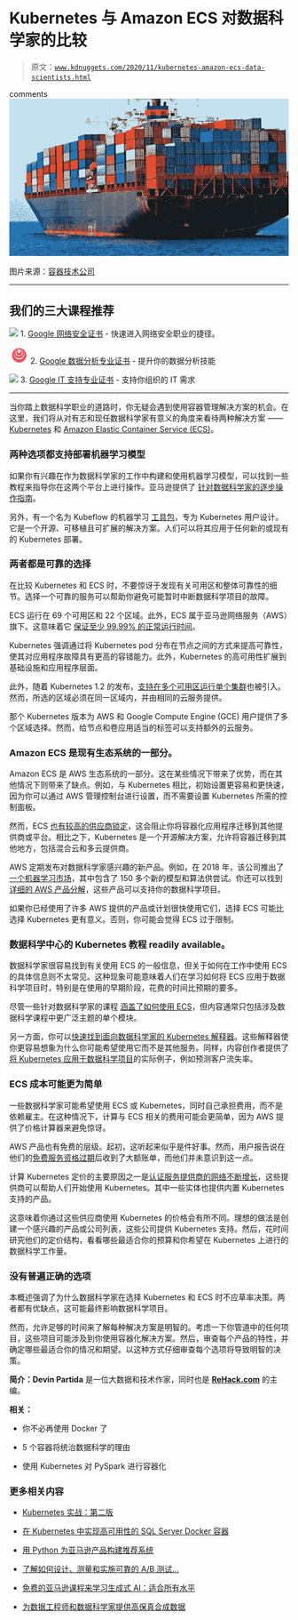 # Kubernetes 与 Amazon ECS 对数据科学家的比较

> 原文：[`www.kdnuggets.com/2020/11/kubernetes-amazon-ecs-data-scientists.html`](https://www.kdnuggets.com/2020/11/kubernetes-amazon-ecs-data-scientists.html)

comments![图](img/322617cd8270ad8116c6b1275b97844f.png)

图片来源：[容器技术公司](http://containertech.com/about-containers/)

* * *

## 我们的三大课程推荐

![](img/0244c01ba9267c002ef39d4907e0b8fb.png) 1\. [Google 网络安全证书](https://www.kdnuggets.com/google-cybersecurity) - 快速进入网络安全职业的捷径。

![](img/e225c49c3c91745821c8c0368bf04711.png) 2\. [Google 数据分析专业证书](https://www.kdnuggets.com/google-data-analytics) - 提升你的数据分析技能

![](img/0244c01ba9267c002ef39d4907e0b8fb.png) 3\. [Google IT 支持专业证书](https://www.kdnuggets.com/google-itsupport) - 支持你组织的 IT 需求

* * *

当你踏上数据科学职业的道路时，你无疑会遇到使用容器管理解决方案的机会。在这里，我们将从对有志和现任数据科学家有意义的角度来看待两种解决方案 —— [Kubernetes](https://kubernetes.io/) 和 [Amazon Elastic Container Service (ECS)](https://aws.amazon.com/ecs/)。

### 两种选项都支持部署机器学习模型

如果你有兴趣在作为数据科学家的工作中构建和使用机器学习模型，可以找到一些教程来指导你在这两个平台上进行操作。亚马逊提供了 [针对数据科学家的逐步操作指南](https://aws.amazon.com/blogs/machine-learning/deploy-deep-learning-models-on-amazon-ecs/)。

另外，有一个名为 Kubeflow 的机器学习 [工具包](https://ubuntu.com/blog/kubernetes-for-data-science-meet-kubeflow)，专为 Kubernetes 用户设计。它是一个开源、可移植且可扩展的解决方案。人们可以将其应用于任何新的或现有的 Kubernetes 部署。

### 两者都是可靠的选择

在比较 Kubernetes 和 ECS 时，不要惊讶于发现有关可用区和整体可靠性的细节。选择一个可靠的服务可以帮助你避免可能暂时中断数据科学项目的故障。

ECS 运行在 69 个可用区和 22 个区域。此外，ECS 属于亚马逊网络服务（AWS）旗下。这意味着它 [保证至少 99.99% 的正常运行时间](https://towardsdatascience.com/stuck-between-ecs-and-kubernetes-6b5d42c000b5)。

Kubernetes 强调通过将 Kubernetes pod 分布在节点之间的方式来提高可靠性，使其对应用程序故障具有更高的容错能力。此外，Kubernetes 的高可用性扩展到基础设施和应用程序层面。

此外，随着 Kubernetes 1.2 的发布，[支持在多个可用区运行单个集群](https://unofficial-kubernetes.readthedocs.io/en/latest/admin/multiple-zones/)也被引入。然而，所选的区域必须在同一区域内，并由相同的云服务提供。

那个 Kubernetes 版本为 AWS 和 Google Compute Engine (GCE) 用户提供了多个区域选择。然而，给节点和卷应用适当的标签可以支持额外的云服务。

### Amazon ECS 是现有生态系统的一部分。

Amazon ECS 是 AWS 生态系统的一部分。这在某些情况下带来了优势，而在其他情况下则带来了缺点。例如，与 Kubernetes 相比，初始设置更容易和更快速，因为你可以通过 AWS 管理控制台进行设置，而不需要设置 Kubernetes 所需的控制面板。

然而，ECS [也有较高的供应商锁定](https://bluesentryit.com/kubernetes-versus-amazon-ecs-a-peculiar-comparison/)，这会阻止你将容器化应用程序迁移到其他提供商或平台。相比之下，Kubernetes 是一个开源解决方案，允许将容器迁移到其他地方，包括混合云和多云提供商。

AWS 定期发布对数据科学家感兴趣的新产品。例如，在 2018 年，该公司推出了 [一个机器学习市场](https://press.aboutamazon.com/news-releases/news-release-details/amazon-web-services-announces-13-new-machine-learning-services)，其中包含了 150 多个新的模型和算法供尝试。你还可以找到 [详细的 AWS 产品分解](https://www.marktechpost.com/2019/09/28/ai-and-data-science-tools-on-amazon-web-services/)，这些产品可以支持你的数据科学项目。

如果你已经使用了许多 AWS 提供的产品或计划很快使用它们，选择 ECS 可能比选择 Kubernetes 更有意义。否则，你可能会觉得 ECS 过于限制。

### 数据科学中心的 Kubernetes 教程 readily available。

数据科学家很容易找到有关使用 ECS 的一般信息，但关于如何在工作中使用 ECS 的具体信息则不太常见。这种现象可能意味着人们在学习如何将 ECS 应用于数据科学项目时，特别是在使用的早期阶段，花费的时间比预期的要多。

尽管一些针对数据科学家的课程 [涵盖了如何使用 ECS](https://www.educative.io/courses/data-science-in-production-building-scalable-model-pipelines/7DQxPXQnN8y)，但内容通常只包括涉及数据科学课程中更广泛主题的单个模块。

另一方面，你可以[快速找到面向数据科学家的 Kubernetes 解释器](https://mlinproduction.com/intro-to-kubernetes/)。这些解释器使你更容易想象为什么你可能希望使用它而不是其他服务。同样，内容创作者提供了[将 Kubernetes 应用于数据科学项目](https://opensource.com/article/19/1/why-data-scientists-love-kubernetes)的实际例子，例如预测客户流失率。

### ECS 成本可能更为简单

一些数据科学家可能希望使用 ECS 或 Kubernetes，同时自己承担费用，而不是依赖雇主。在这种情况下，计算与 ECS 相关的费用可能会更简单，因为 AWS 提供了价格计算器来避免惊讶。

AWS 产品也有免费的层级。起初，这听起来似乎是件好事。然而，用户报告说在他们的[免费服务资格过期](https://www.infoq.com/news/2020/09/aws-free-tier/)后收到了大额账单，而他们并未意识到这一点。

计算 Kubernetes 定价的主要原因之一是[认证服务提供商的网络不断增长](https://www.cncf.io/certification/kcsp/)，这些提供商可以帮助人们开始使用 Kubernetes。其中一些实体也提供内置 Kubernetes 支持的产品。

这意味着你通过这些供应商使用 Kubernetes 的价格会有所不同。理想的做法是创建一个感兴趣的产品或公司列表，这些公司提供 Kubernetes 支持。然后，花时间研究他们的定价结构，看看哪些最适合你的预算和你希望在 Kubernetes 上进行的数据科学工作量。

### 没有普遍正确的选项

本概述强调了为什么数据科学家在选择 Kubernetes 和 ECS 时不应草率决策。两者都有优缺点，这可能最终影响数据科学项目。

然而，允许足够的时间来了解每种解决方案是明智的。考虑一下你管道中的任何项目，这些项目可能涉及到你使用容器化解决方案。然后，审查每个产品的特性，并确定哪些最适合你的情况和期望。以这种方式仔细审查每个选项将导致明智的决策。

**简介：Devin Partida** 是一位大数据和技术作家，同时也是 [**ReHack.com**](https://rehack.com/) 的主编。

**相关：**

+   你不必再使用 Docker 了

+   5 个容器将统治数据科学的理由

+   使用 Kubernetes 对 PySpark 进行容器化

### 更多相关内容

+   [Kubernetes 实战：第二版](https://www.kdnuggets.com/2022/03/manning-kubernetes-action-second-edition.html)

+   [在 Kubernetes 中实现高可用性的 SQL Server Docker 容器](https://www.kdnuggets.com/2022/04/high-availability-sql-server-docker-containers-kubernetes.html)

+   [用 Python 为亚马逊产品构建推荐系统](https://www.kdnuggets.com/2023/02/building-recommender-system-amazon-products-python.html)

+   [了解如何设计、测量和实施可靠的 A/B 测试…](https://www.kdnuggets.com/2023/01/sphere-design-measure-implement-trustworthy-ab-tests-ronny-kohavi.html)

+   [免费的亚马逊课程来学习生成式 AI：适合所有水平](https://www.kdnuggets.com/free-amazon-courses-to-learn-generative-ai-for-all-levels)

+   [为数据工程师和数据科学家提供高保真合成数据](https://www.kdnuggets.com/2022/tonic-high-fidelity-synthetic-data-engineers-scientists-alike.html)
